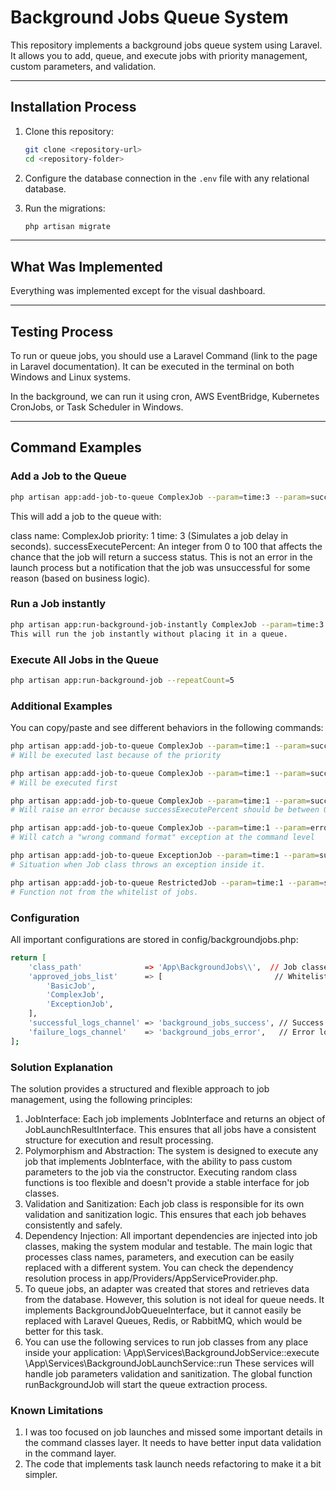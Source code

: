 # Background Jobs Queue System

This repository implements a background jobs queue system using Laravel. It allows you to add, queue, and execute jobs with priority management, custom parameters, and validation.

---

## Installation Process

1. Clone this repository:
    ```bash
    git clone <repository-url>
    cd <repository-folder>
    ```

2. Configure the database connection in the `.env` file with any relational database.

3. Run the migrations:
    ```bash
    php artisan migrate
    ```

---

## What Was Implemented

Everything was implemented except for the visual dashboard.

---

## Testing Process

To run or queue jobs, you should use a Laravel Command (link to the page in Laravel documentation). 
It can be executed in the terminal on both Windows and Linux systems. 

In the background, we can run it using cron, AWS EventBridge, Kubernetes CronJobs, or Task Scheduler in Windows.

---

## Command Examples

### Add a Job to the Queue

```bash
php artisan app:add-job-to-queue ComplexJob --param=time:3 --param=successExecutePercent:50 --priority=1
```
This will add a job to the queue with:

class name: ComplexJob
priority: 1
time: 3 (Simulates a job delay in seconds).
successExecutePercent: An integer from 0 to 100 that affects the chance that the job will return a success status. This is not an error in the launch process but a notification that the job was unsuccessful for some reason (based on business logic).

### Run a Job instantly

```bash
php artisan app:run-background-job-instantly ComplexJob --param=time:3 --param=successExecutePercent:50
This will run the job instantly without placing it in a queue.
```

### Execute All Jobs in the Queue
```bash
php artisan app:run-background-job --repeatCount=5
```

### Additional Examples

You can copy/paste and see different behaviors in the following commands:

```bash
php artisan app:add-job-to-queue ComplexJob --param=time:1 --param=successExecutePercent:50 --priority=1
# Will be executed last because of the priority

php artisan app:add-job-to-queue ComplexJob --param=time:1 --param=successExecutePercent:50 --priority=10
# Will be executed first

php artisan app:add-job-to-queue ComplexJob --param=time:1 --param=successExecutePercent:5000 --priority=10
# Will raise an error because successExecutePercent should be between 0 and 100 (job parameters validation)

php artisan app:add-job-to-queue ComplexJob --param=time:1 --param=error --priority=10
# Will catch a "wrong command format" exception at the command level

php artisan app:add-job-to-queue ExceptionJob --param=time:1 --param=successExecutePercent:50 --priority=10
# Situation when Job class throws an exception inside it.

php artisan app:add-job-to-queue RestrictedJob --param=time:1 --param=successExecutePercent:50 --priority=10
# Function not from the whitelist of jobs.
```

### Configuration

All important configurations are stored in config/backgroundjobs.php:

```bash
return [
    'class_path'              => 'App\BackgroundJobs\\',  // Job classes namespace
    'approved_jobs_list'      => [                         // Whitelist of jobs
        'BasicJob',       
        'ComplexJob',
        'ExceptionJob',
    ],
    'successful_logs_channel' => 'background_jobs_success', // Success logs channel
    'failure_logs_channel'    => 'background_jobs_error',   // Error logs channel
];
```


### Solution Explanation

The solution provides a structured and flexible approach to job management, using the following principles:
1. JobInterface: Each job implements JobInterface and returns an object of JobLaunchResultInterface. This ensures that all jobs have a consistent structure for execution and result processing.
2. Polymorphism and Abstraction: The system is designed to execute any job that implements JobInterface, with the ability to pass custom parameters to the job via the constructor. Executing random class functions is too flexible and doesn't provide a stable interface for job classes.
3. Validation and Sanitization: Each job class is responsible for its own validation and sanitization logic. This ensures that each job behaves consistently and safely.
4. Dependency Injection: All important dependencies are injected into job classes, making the system modular and testable. The main logic that processes class names, parameters, and execution can be easily replaced with a different system. You can check the dependency resolution process in app/Providers/AppServiceProvider.php.
5. To queue jobs, an adapter was created that stores and retrieves data from the database. However, this solution is not ideal for queue needs. It implements BackgroundJobQueueInterface, but it cannot easily be replaced with Laravel Queues, Redis, or RabbitMQ, which would be better for this task.
6. You can use the following services to run job classes from any place inside your application: \App\Services\BackgroundJobService::execute \App\Services\BackgroundJobLaunchService::run These services will handle job parameters validation and sanitization. The global function runBackgroundJob will start the queue extraction process.

### Known Limitations 

1. I was too focused on job launches and missed some important details in the command classes layer. It needs to have better input data validation in the command layer.
2. The code that implements task launch needs refactoring to make it a bit simpler.